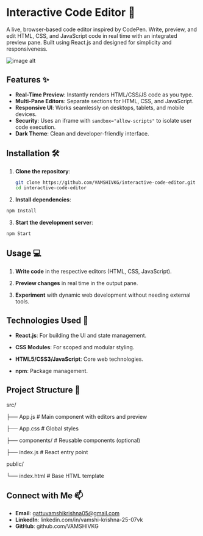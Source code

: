 # Interactive Code Editor 🚀

A live, browser-based code editor inspired by CodePen. Write, preview, and edit HTML, CSS, and JavaScript code in real time with an integrated preview pane. Built using React.js and designed for simplicity and responsiveness.

![image alt](screenshots/demo.png) <!-- Add a screenshot later -->

## Features ✨

- **Real-Time Preview**: Instantly renders HTML/CSS/JS code as you type.
- **Multi-Pane Editors**: Separate sections for HTML, CSS, and JavaScript.
- **Responsive UI**: Works seamlessly on desktops, tablets, and mobile devices.
- **Security**: Uses an iframe with `sandbox="allow-scripts"` to isolate user code execution.
- **Dark Theme**: Clean and developer-friendly interface.

## Installation 🛠️

1. **Clone the repository**:
   ```bash
   git clone https://github.com/VAMSHIVKG/interactive-code-editor.git
   cd interactive-code-editor
   ```
2. **Install dependencies**:

```bash
npm Install
```

3. **Start the development server**:

```bash
npm Start
```

## Usage 💻

1. **Write code** in the respective editors (HTML, CSS, JavaScript).

2. **Preview changes** in real time in the output pane.

3. **Experiment** with dynamic web development without needing external tools.

## Technologies Used 🔧

- **React.js**: For building the UI and state management.

- **CSS Modules**: For scoped and modular styling.

- **HTML5/CSS3/JavaScript**: Core web technologies.

- **npm**: Package management.

## Project Structure 📂

src/

├── App.js # Main component with editors and preview

├── App.css # Global styles

├── components/ # Reusable components (optional)

├── index.js # React entry point

public/

└── index.html # Base HTML template

## Connect with Me 📫

- **Email**: gattuvamshikrishna05@gmail.com
- **LinkedIn**: linkedin.com/in/vamshi-krishna-25-07vk
- **GitHub**: github.com/VAMSHIVKG
